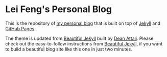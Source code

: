 # Lei Feng's Personal Blog

This is the repository of [my personal blog](https://stonefl.github.io/) that is built on top of [Jekyll](http://jekyllrb.com/) and [GitHub Pages](https://pages.github.com/).

The theme is updated from [Beautiful Jekyll](http://deanattali.com/beautiful-jekyll) built by [Dean Attali](http://deanattali.com/aboutme#contact). Please check out the easy-to-follow instructions from [Beautiful Jekyll](http://deanattali.com/beautiful-jekyll), if you want to build a beautiful blog site like this one in just two minutes.

